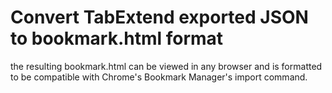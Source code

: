 # Convert TabExtend exported JSON to bookmark.html format

the resulting bookmark.html can be viewed in any browser and is formatted to be compatible with Chrome's Bookmark Manager's import command.
